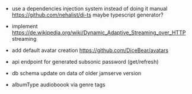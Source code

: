 * use a dependencies injection system instead of doing it manual https://github.com/nehalist/di-ts
  maybe typescript generator?

* implement https://de.wikipedia.org/wiki/Dynamic_Adaptive_Streaming_over_HTTP streaming

* add default avatar creation https://github.com/DiceBear/avatars

* api endpoint for generated subsonic password (get/refresh)

* db schema update on data of older jamserve version

* albumType audioboook via genre tags
